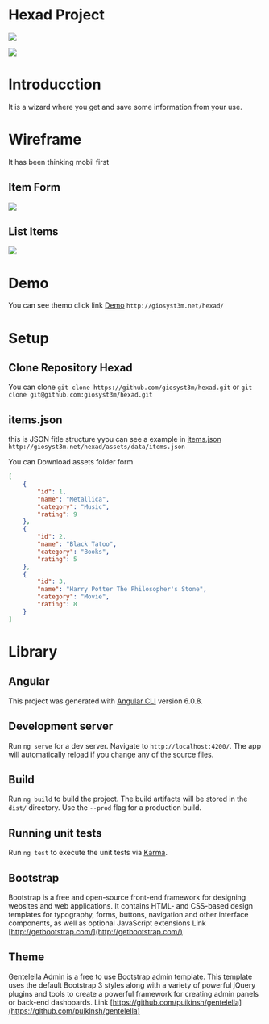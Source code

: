 #  Hexad Project 

![](http://giosyst3m.net/wp-content/uploads/2018/10/giosyst3m-logo-white-digital-color.png)

[![](https://img.shields.io/badge/tag-v.2.0.0-blue.svg)](https://bitbucket.org/giosyst3m/wunderfleet)

# Introducction
It is a wizard where you get and save some information from your use.

# Wireframe
It has been thinking mobil first

## Item Form
![](http://giosyst3m.net/wp-content/uploads/2019/04/Hexad-Item-Form.png)

## List Items
![](http://giosyst3m.net/wp-content/uploads/2019/04/Hexad-List-items.png)

# Demo
You can see themo click link [Demo](http://giosyst3m.net/hexad/ "Demo") `http://giosyst3m.net/hexad/`

# Setup
## Clone Repository Hexad
You can clone 
`git clone https://github.com/giosyst3m/hexad.git`
or
`git clone git@github.com:giosyst3m/hexad.git`

## items.json
this is JSON fitle structure yyou can see a example in [items.json](http://giosyst3m.net/hexad/ "items.json") `http://giosyst3m.net/hexad/assets/data/items.json`

You can Download assets folder form 
```json
[
    {
        "id": 1,
        "name": "Metallica",
        "category": "Music",
        "rating": 9
    },
    {
        "id": 2,
        "name": "Black Tatoo",
        "category": "Books",
        "rating": 5
    },
    {
        "id": 3,
        "name": "Harry Potter The Philosopher's Stone",
        "category": "Movie",
        "rating": 8
    }
]
```
# Library
## Angular

This project was generated with [Angular CLI](https://github.com/angular/angular-cli) version 6.0.8.

## Development server

Run `ng serve` for a dev server. Navigate to `http://localhost:4200/`. The app will automatically reload if you change any of the source files.

## Build

Run `ng build` to build the project. The build artifacts will be stored in the `dist/` directory. Use the `--prod` flag for a production build.

## Running unit tests

Run `ng test` to execute the unit tests via [Karma](https://karma-runner.github.io).

## Bootstrap
Bootstrap is a free and open-source front-end framework for designing websites and web applications. It contains HTML- and CSS-based design templates for typography, forms, buttons, navigation and other interface components, as well as optional JavaScript extensions
Link [http://getbootstrap.com/](http://getbootstrap.com/)

## Theme 
Gentelella Admin is a free to use Bootstrap admin template. This template uses the default Bootstrap 3 styles along with a variety of powerful jQuery plugins and tools to create a powerful framework for creating admin panels or back-end dashboards.
Link [https://github.com/puikinsh/gentelella](https://github.com/puikinsh/gentelella)
